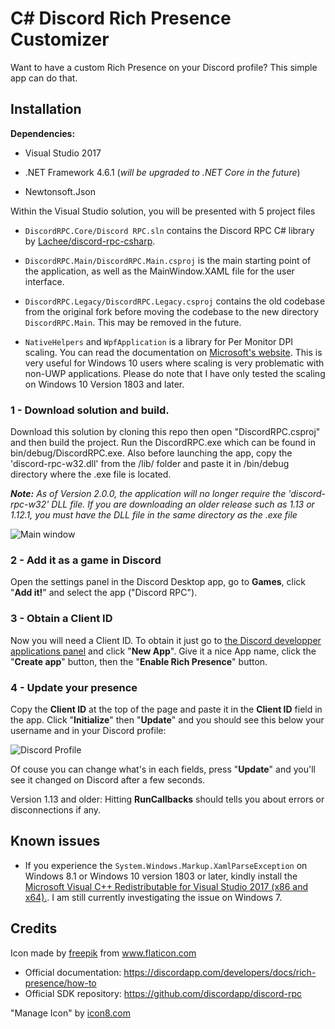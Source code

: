 # C# Discord Rich Presence Customizer 

Want to have a custom Rich Presence on your Discord profile? This simple app can do that.

## Installation

**Dependencies:**

* Visual Studio 2017

* .NET Framework 4.6.1 (*will be upgraded to .NET Core in the future*)

* Newtonsoft.Json

Within the Visual Studio solution, you will be presented with 5 project files

* `DiscordRPC.Core/Discord RPC.sln` contains the Discord RPC C# library by [Lachee/discord-rpc-csharp](https://github.com/Lachee/discord-rpc-csharp).

* `DiscordRPC.Main/DiscordRPC.Main.csproj` is the main starting point of the application, as well as the MainWindow.XAML file for the user interface. 

* `DiscordRPC.Legacy/DiscordRPC.Legacy.csproj` contains the old codebase from the original fork before moving the codebase to the new directory `DiscordRPC.Main`. This may be removed in the future.

* `NativeHelpers` and `WpfApplication` is a library for Per Monitor DPI scaling. You can read the documentation on [Microsoft's website](https://docs.microsoft.com/en-us/windows/desktop/hidpi/declaring-managed-apps-dpi-aware). This is very useful for Windows 10 users where scaling is very problematic with non-UWP applications. Please do note that I have only tested the scaling on Windows 10 Version 1803 and later.

### 1 - Download solution and build.

Download this solution by cloning this repo then open "DiscordRPC.csproj" and then build the project. Run the DiscordRPC.exe which can be found in bin/debug/DiscordRPC.exe. Also before launching the app, copy the 'discord-rpc-w32.dll' from the /lib/ folder and paste it in /bin/debug directory where the .exe file is located.

***Note:** As of Version 2.0.0, the application will no longer require the 'discord-rpc-w32' DLL file. If you are downloading an older release such as 1.13 or 1.12.1, you must have the DLL file in the same directory as the .exe file*

![Main window](https://raw.githubusercontent.com/ddasutein/Discord-RPC-csharp/master/screenshots/discord-rpc.png)

### 2 - Add it as a game in Discord

Open the settings panel in the Discord Desktop app, go to **Games**, click "**Add it!**" and select the app ("Discord RPC").

### 3 - Obtain a Client ID

Now you will need a Client ID. To obtain it just go to [the Discord developper applications panel](https://discordapp.com/developers/applications/me) and click "**New App**".
Give it a nice App name, click the "**Create app**" button, then the "**Enable Rich Presence**" button.

### 4 - Update your presence

Copy the **Client ID** at the top of the page and paste it in the **Client ID** field in the app.
Click "**Initialize**" then "**Update**" and you should see this below your username and in your Discord profile:

![Discord Profile](https://raw.githubusercontent.com/ddasutein/Discord-RPC-csharp/master/screenshots/discord-profile.png)

Of couse you can change what's in each fields, press "**Update**" and you'll see it changed on Discord after a few seconds.

Version 1.13 and older: Hitting **RunCallbacks** should tells you about errors or disconnections if any.

## Known issues

* If you experience the `System.Windows.Markup.XamlParseException` on Windows 8.1 or Windows 10 version 1803 or later, kindly install the [Microsoft Visual C++ Redistributable for Visual Studio 2017 (x86 and x64).](https://visualstudio.microsoft.com/downloads/). I am still currently investigating the issue on Windows 7.

## Credits

Icon made by [freepik](https://www.flaticon.com/authors/freepik) from www.flaticon.com 

* Official documentation: https://discordapp.com/developers/docs/rich-presence/how-to
* Official SDK repository: https://github.com/discordapp/discord-rpc

"Manage Icon" by [icon8.com](https://icons8.com/icon/set/manage)


